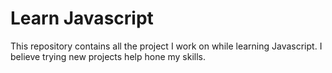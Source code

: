 # Learn Javascript
This repository contains all the project I work on while learning Javascript. I believe trying new projects help hone my skills. 
